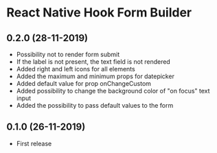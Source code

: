 # React Native Hook Form Builder

## 0.2.0 (28-11-2019)
- Possibility not to render form submit
- If the label is not present, the text field is not rendered
- Added right and left icons for all elements
- Added the maximum and minimum props for datepicker
- Added default value for prop onChangeCustom
- Added possibility to change the background color of "on focus" text input
- Added the possibility to pass default values to the form

## 0.1.0 (26-11-2019)
- First release